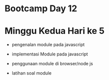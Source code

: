 # Bootcamp Day 12

# Minggu Kedua Hari ke 5

* pengenalan module pada javascript

* implementasi Module pada javascript

* penggunaan module di browser/node js

* latihan soal module
